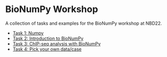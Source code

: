 # BioNumPy Workshop

A collection of tasks and examples for the BioNumPy workshop at NBD22.

* [Task 1: Numpy](https://colab.research.google.com/github/uio-bmi/bionumpy-workshop/blob/master/task1.ipynb)
* [Task 2: Introduction to BioNumPy](https://colab.research.google.com/github/uio-bmi/bionumpy-workshop/blob/master/task2.ipynb) 
* [Task 3: ChIP-seq analysis with BioNumPy](https://colab.research.google.com/github/uio-bmi/bionumpy-workshop/blob/master/task3.ipynb) 
* [Task 4: Pick your own data/case](https://colab.research.google.com/github/uio-bmi/bionumpy-workshop/blob/master/task4.ipynb)
